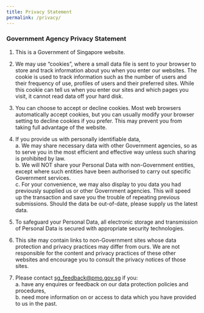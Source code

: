 ```yaml
---
title: Privacy Statement
permalink: /privacy/
---
```


### **Government Agency Privacy Statement**

1. This is a Government of Singapore website.

2. We may use “cookies”, where a small data file is sent to your browser to store and track information about you when you enter our websites. The cookie is used to track information such as the number of users and their frequency of use, profiles of users and their preferred sites. While this cookie can tell us when you enter our sites and which pages you visit, it cannot read data off your hard disk.

3. You can choose to accept or decline cookies. Most web browsers automatically accept cookies, but you can usually modify your browser setting to decline cookies if you prefer. This may prevent you from taking full advantage of the website.

4. If you provide us with personally identifiable data,  
a.  We may share necessary data with other Government agencies, so as to serve you in the most efficient and effective way unless such   sharing is prohibited by law.  
b.  We will NOT share your Personal Data with non-Government entities, except where such entities have been authorised to carry out      specific Government services.  
c.  For your convenience, we may also display to you data you had previously supplied us or other Government agencies. This will speed up the transaction and save you the trouble of repeating previous submissions. Should the data be out-of-date, please supply us the latest data.    

5. To safeguard your Personal Data, all electronic storage and transmission of Personal Data is secured with appropriate security technologies.

6. This site may contain links to non-Government sites whose data protection and privacy practices may differ from ours. We are not responsible for the content and privacy practices of these other websites and encourage you to consult the privacy notices of those sites.

7. Please contact sg_feedback@pmo.gov.sg if you:  
  a.  have any enquires or feedback on our data protection policies and procedures,  
  b.  need more information on or access to data which you have provided to us in the past.  
